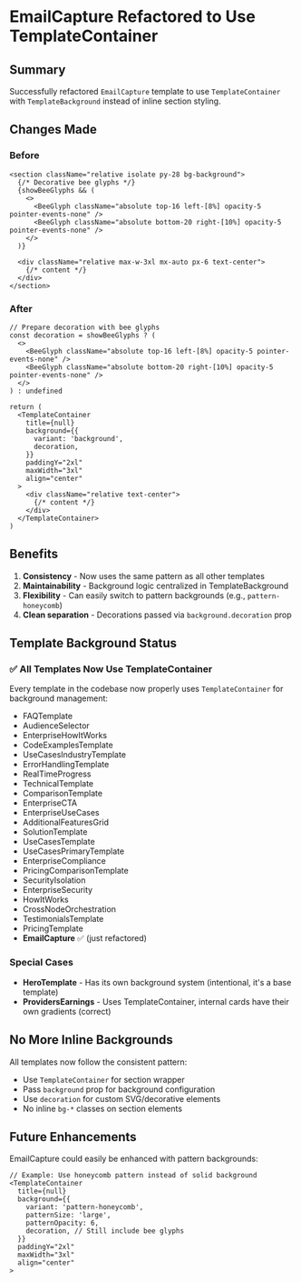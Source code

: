 # EmailCapture Refactored to Use TemplateContainer

## Summary

Successfully refactored `EmailCapture` template to use `TemplateContainer` with `TemplateBackground` instead of inline section styling.

## Changes Made

### Before
```tsx
<section className="relative isolate py-28 bg-background">
  {/* Decorative bee glyphs */}
  {showBeeGlyphs && (
    <>
      <BeeGlyph className="absolute top-16 left-[8%] opacity-5 pointer-events-none" />
      <BeeGlyph className="absolute bottom-20 right-[10%] opacity-5 pointer-events-none" />
    </>
  )}

  <div className="relative max-w-3xl mx-auto px-6 text-center">
    {/* content */}
  </div>
</section>
```

### After
```tsx
// Prepare decoration with bee glyphs
const decoration = showBeeGlyphs ? (
  <>
    <BeeGlyph className="absolute top-16 left-[8%] opacity-5 pointer-events-none" />
    <BeeGlyph className="absolute bottom-20 right-[10%] opacity-5 pointer-events-none" />
  </>
) : undefined

return (
  <TemplateContainer
    title={null}
    background={{
      variant: 'background',
      decoration,
    }}
    paddingY="2xl"
    maxWidth="3xl"
    align="center"
  >
    <div className="relative text-center">
      {/* content */}
    </div>
  </TemplateContainer>
)
```

## Benefits

1. **Consistency** - Now uses the same pattern as all other templates
2. **Maintainability** - Background logic centralized in TemplateBackground
3. **Flexibility** - Can easily switch to pattern backgrounds (e.g., `pattern-honeycomb`)
4. **Clean separation** - Decorations passed via `background.decoration` prop

## Template Background Status

### ✅ All Templates Now Use TemplateContainer

Every template in the codebase now properly uses `TemplateContainer` for background management:

- FAQTemplate
- AudienceSelector
- EnterpriseHowItWorks
- CodeExamplesTemplate
- UseCasesIndustryTemplate
- ErrorHandlingTemplate
- RealTimeProgress
- TechnicalTemplate
- ComparisonTemplate
- EnterpriseCTA
- EnterpriseUseCases
- AdditionalFeaturesGrid
- SolutionTemplate
- UseCasesTemplate
- UseCasesPrimaryTemplate
- EnterpriseCompliance
- PricingComparisonTemplate
- SecurityIsolation
- EnterpriseSecurity
- HowItWorks
- CrossNodeOrchestration
- TestimonialsTemplate
- PricingTemplate
- **EmailCapture** ✅ (just refactored)

### Special Cases

- **HeroTemplate** - Has its own background system (intentional, it's a base template)
- **ProvidersEarnings** - Uses TemplateContainer, internal cards have their own gradients (correct)

## No More Inline Backgrounds

All templates now follow the consistent pattern:
- Use `TemplateContainer` for section wrapper
- Pass `background` prop for background configuration
- Use `decoration` for custom SVG/decorative elements
- No inline `bg-*` classes on section elements

## Future Enhancements

EmailCapture could easily be enhanced with pattern backgrounds:

```tsx
// Example: Use honeycomb pattern instead of solid background
<TemplateContainer
  title={null}
  background={{
    variant: 'pattern-honeycomb',
    patternSize: 'large',
    patternOpacity: 6,
    decoration, // Still include bee glyphs
  }}
  paddingY="2xl"
  maxWidth="3xl"
  align="center"
>
```
